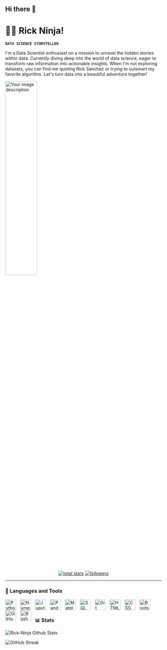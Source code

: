 ## Hi there 👋

# 🐱‍🚀 Rick Ninja!

**`DATA SCIENCE STORYTELLER`**

I'm a Data Scientist enthusiast on a mission to unravel the hidden stories within data. Currently diving deep into the world of data science, eager to transform raw information into actionable insights. When I'm not exploring datasets, you can find me quoting Rick Sanchez or trying to outsmart my favorite algorithm. Let's turn data into a beautiful adventure together!

<p align=center;>
  <img src="https://i.giphy.com/media/v1.Y2lkPTc5MGI3NjExNGpkZ293OXNjYzBreWR5N3Z5cjZodm5tNHl6M3hobzk1N3k3am0xaiZlcD12MV9pbnRlcm5hbF9naWZfYnlfaWQmY3Q9Zw/MEM0K35P4iC70rCNSo/giphy.gif" alt="Your image description" style="width: 45%; height: 40%;">
</p>

<p align="center"> 
  <a href="https://github.com/equivocal-richie?tab=repositories&sort=stargazers">
    <img alt="total stars" title="Total stars on GitHub" src="https://custom-icon-badges.demolab.com/github/stars/equivocal-richie?color=55960c&style=for-the-badge&labelColor=488207&logo=star"/></a>
  <a href="https://github.com/equivocal-richie1?tab=followers">
    <img alt="followers" title="Follow me on Github" src="https://custom-icon-badges.demolab.com/github/followers/equivocal-richie?color=236ad3&labelColor=1155ba&style=for-the-badge&logo=person-add&label=Follow&logoColor=white"/></a>
</p>

---

### 🧰 Languages and Tools 

<img align="left" alt="Python" width="35px" style="padding-right:10px;" src="https://cdn.jsdelivr.net/gh/devicons/devicon/icons/python/python-plain.svg" />
<img align="left" alt="Numpy" width="35px" style="padding-right:10px;" src="https://cdn.jsdelivr.net/gh/devicons/devicon@latest/icons/numpy/numpy-original-wordmark.svg" />
<img align="left" alt="Jupyter" width="35px" style="padding-right:10px;" src="https://cdn.jsdelivr.net/gh/devicons/devicon@latest/icons/jupyter/jupyter-original-wordmark.svg" />
<img align="left" alt="Pandas" width="35px" style="padding-right:10px;" src="https://cdn.jsdelivr.net/gh/devicons/devicon@latest/icons/pandas/pandas-original-wordmark.svg" />
<img align="left" alt="Matplotlib" width="35px" style="padding-right:10px;" src="https://cdn.jsdelivr.net/gh/devicons/devicon@latest/icons/matplotlib/matplotlib-original.svg" />
<img align="left" alt="SQL" width="35px" style="padding-right:10px;" src="https://cdn.jsdelivr.net/gh/devicons/devicon@latest/icons/azuresqldatabase/azuresqldatabase-original.svg" />
<img align="left" alt="Git" width="35px" style="padding-right:10px;" src="https://cdn.jsdelivr.net/gh/devicons/devicon/icons/git/git-original.svg" />
<img align="left" alt="HTML" width="35px" style="padding-right:10px;" src="https://cdn.jsdelivr.net/gh/devicons/devicon/icons/html5/html5-plain.svg" />
<img align="left" alt="CSS" width="35px" style="padding-right:10px;" src="https://cdn.jsdelivr.net/gh/devicons/devicon/icons/css3/css3-plain.svg" />
<img align="left" alt="Bootstrap" width="35px" style="padding-right:10px;" src="https://cdn.jsdelivr.net/gh/devicons/devicon@latest/icons/bootstrap/bootstrap-original-wordmark.svg" />
<img align="left" alt="GitHub" width="35px" style="padding-right:10px;" src="https://cdn.jsdelivr.net/gh/devicons/devicon@latest/icons/github/github-original-wordmark.svg" />
<img align="left" alt="Bash" width="35px" style="padding-right:10px;" src="https://cdn.jsdelivr.net/gh/devicons/devicon/icons/bash/bash-original.svg" />
<br />

#

### 📊 Stats

<p>
  
  ![Rick-Ninja Github Stats](https://github-readme-stats.vercel.app/api?username=equivocal-richie&show_icons=true&theme=gotham)

  ![GitHub Streak](https://streak-stats.demolab.com?user=equivocal-richie&theme=gruvbox&border_radius=4.5)

</p>

#
<!--
<details>
 <summary><h3>👨‍💻 Forrest's Coding Journey</h3></summary>
   I started my coding journey as a naive computer science student with a passion to learn everything I could about this programming world - code, unix, linux, theory. And all the while, teaching myself iOS development with a dream to build my own app, but that soon got overshadowed by my desire to excel in Java. A desire that landed me a full-stack software engineering job upon graduation. However, I had another desire I had been pursuing throughout this time - YouTube content creation. I eventually ended up quitting my software engineering job to pursue YouTube full-time, and that has been my focus ever since. But there's something that's always bothered me about my journey - abandoning my dream of building my own app to pursue the safe route, a job. Now I've already taken the leap away from that safety net into this uncomfortable, unexplored world that it being a creator. And it worked out, but again, it became comfortable. It's easier to create a video than go out on a ledge and build my own product. I do have to eat, at the end of the day, but I think it's time. It's time to get uncomfortable again. I have a burning desire to get back on the horse, and fulfill that dream younger me had of building my own app, my own product. And in order to do that, I'll be implmementing a few measures to streamline my YouTube content to focus more time on fulfilling that dream - a dream that I'll be ready to tackle in 2023 due to the measure I'm putting in place now until the end of 2022. Don't wait up, because I'm coming.
-->
[website]: https://fkcodes.com
[youtube]: https://youtube.com/fknight


